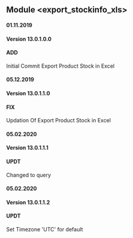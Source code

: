 ## Module <export_stockinfo_xls>

#### 01.11.2019
#### Version 13.0.1.0.0
#### ADD
Initial Commit  Export Product Stock in Excel


#### 05.12.2019
#### Version 13.0.1.1.0
#### FIX
Updation Of Export Product Stock in Excel


#### 05.02.2020
#### Version 13.0.1.1.1
#### UPDT
Changed to query

#### 05.02.2020
#### Version 13.0.1.1.2
#### UPDT
Set Timezone 'UTC' for default
